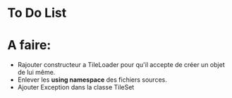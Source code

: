 # To Do List

# A faire:
* Rajouter constructeur a TileLoader pour qu'il accepte de créer un objet de lui même.
* Enlever les __using namespace__ des fichiers sources.
* Ajouter Exception dans la classe TileSet